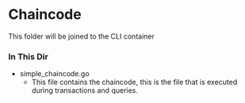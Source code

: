 # Chaincode

This folder will be joined to the CLI container



### In This Dir
- simple_chaincode.go
    - This file contains the chaincode, this is the file that is executed during transactions and queries.